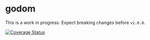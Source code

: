 # godom

This is a work in progress. Expect breaking changes before `v1.0.0`.

[![Coverage Status](https://coveralls.io/repos/github/mlctrez/godom/badge.svg?branch=master)](https://coveralls.io/github/mlctrez/godom?branch=master)